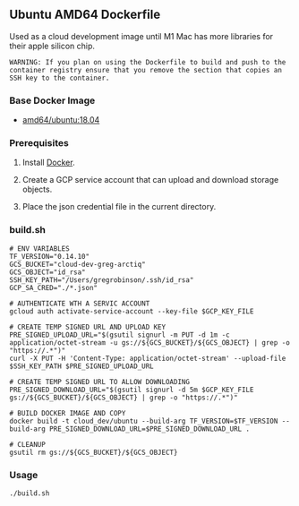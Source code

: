 ## Ubuntu AMD64 Dockerfile
Used as a cloud development image until M1 Mac has more libraries for their apple silicon chip.

`WARNING: If you plan on using the Dockerfile to build and push to the container registry ensure that you remove the section that copies an SSH key to the container.`

### Base Docker Image

* [amd64/ubuntu:18.04](https://hub.docker.com/r/amd64/ubuntu/)


### Prerequisites

1. Install [Docker](https://www.docker.com/).

2. Create a GCP service account that can upload and download storage objects.

3. Place the json credential file in the current directory.

### build.sh

    # ENV VARIABLES
    TF_VERSION="0.14.10"
    GCS_BUCKET="cloud-dev-greg-arctiq"
    GCS_OBJECT="id_rsa"
    SSH_KEY_PATH="/Users/gregrobinson/.ssh/id_rsa"
    GCP_SA_CRED="./*.json"
    
    # AUTHENTICATE WTH A SERVIC ACCOUNT
    gcloud auth activate-service-account --key-file $GCP_KEY_FILE
    
    # CREATE TEMP SIGNED URL AND UPLOAD KEY
    PRE_SIGNED_UPLOAD_URL="$(gsutil signurl -m PUT -d 1m -c application/octet-stream -u gs://${GCS_BUCKET}/${GCS_OBJECT} | grep -o "https://.*")"
    curl -X PUT -H 'Content-Type: application/octet-stream' --upload-file $SSH_KEY_PATH $PRE_SIGNED_UPLOAD_URL
    
    # CREATE TEMP SIGNED URL TO ALLOW DOWNLOADING
    PRE_SIGNED_DOWNLOAD_URL="$(gsutil signurl -d 5m $GCP_KEY_FILE gs://${GCS_BUCKET}/${GCS_OBJECT} | grep -o "https://.*")"
    
    # BUILD DOCKER IMAGE AND COPY
    docker build -t cloud_dev/ubuntu --build-arg TF_VERSION=$TF_VERSION --build-arg PRE_SIGNED_DOWNLOAD_URL=$PRE_SIGNED_DOWNLOAD_URL .
    
    # CLEANUP
    gsutil rm gs://${GCS_BUCKET}/${GCS_OBJECT}
    
### Usage

    ./build.sh
